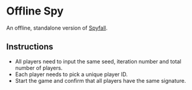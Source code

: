 # Offline Spy

An offline, standalone version of [Spyfall](https://hwint.ru/portfolio-item/spyfall/).

## Instructions

* All players need to input the same seed, iteration number and total number of players.
* Each player needs to pick a unique player ID.
* Start the game and confirm that all players have the same signature.
